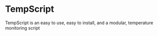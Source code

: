 # TempScript
TempScript is an easy to use, easy to install, and a modular, temperature monitoring script
